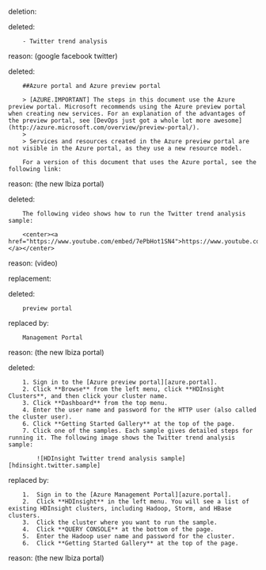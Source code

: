 deletion:

deleted:

		- Twitter trend analysis

reason: (google facebook twitter)

deleted:

		##Azure portal and Azure preview portal
		
		> [AZURE.IMPORTANT] The steps in this document use the Azure preview portal. Microsoft recommends using the Azure preview portal when creating new services. For an explanation of the advantages of the preview portal, see [DevOps just got a whole lot more awesome](http://azure.microsoft.com/overview/preview-portal/). 
		> 
		> Services and resources created in the Azure preview portal are not visible in the Azure portal, as they use a new resource model.
		
		For a version of this document that uses the Azure portal, see the following link:

reason: (the new Ibiza portal)

deleted:

		The following video shows how to run the Twitter trend analysis sample:
		
		<center><a href="https://www.youtube.com/embed/7ePbHot1SN4">https://www.youtube.com/embed/7ePbHot1SN4></a></center>

reason: (video)

replacement:

deleted:

		preview portal

replaced by:

		Management Portal

reason: (the new Ibiza portal)

deleted:

		1. Sign in to the [Azure preview portal][azure.portal].
		2. Click **Browse** from the left menu, click **HDInsight Clusters**, and then click your cluster name.
		3. Click **Dashboard** from the top menu.
		4. Enter the user name and password for the HTTP user (also called the cluster user).
		6. Click **Getting Started Gallery** at the top of the page.
		7. Click one of the samples. Each sample gives detailed steps for running it. The following image shows the Twitter trend analysis sample:
		
			![HDInsight Twitter trend analysis sample][hdinsight.twitter.sample]

replaced by:

		1.	Sign in to the [Azure Management Portal][azure.portal].
		2.	Click **HDInsight** in the left menu. You will see a list of existing HDInsight clusters, including Hadoop, Storm, and HBase clusters. 
		3.	Click the cluster where you want to run the sample.
		4.	Click **QUERY CONSOLE** at the bottom of the page.
		5.	Enter the Hadoop user name and password for the cluster.
		6.	Click **Getting Started Gallery** at the top of the page.

reason: (the new Ibiza portal)

